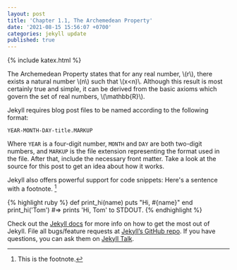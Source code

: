 ```yaml
---
layout: post
title: 'Chapter 1.1, The Archemedean Property'
date: '2021-08-15 15:56:07 +0700'
categories: jekyll update
published: true
---
```

{% include katex.html %}

The Archemedean Property states that for any real number, \\(r\\), there exists a natural number \\(n\\) such that \\(x<n)\\. Although this result is most certainly true and simple, it can be derived from the basic axioms which govern the set of real numbers, \\(\mathbb{R}\\).

Jekyll requires blog post files to be named according to the following format:

`YEAR-MONTH-DAY-title.MARKUP`

Where `YEAR` is a four-digit number, `MONTH` and `DAY` are both two-digit numbers, and `MARKUP` is the file extension representing the format used in the file. After that, include the necessary front matter. Take a look at the source for this post to get an idea about how it works.

Jekyll also offers powerful support for code snippets:
Here's a sentence with a footnote. [^1]

[^1]: This is the footnote.

{% highlight ruby %}
def print_hi(name)
  puts "Hi, #{name}"
end
print_hi('Tom')
#=> prints 'Hi, Tom' to STDOUT.
{% endhighlight %}

Check out the [Jekyll docs][jekyll-docs] for more info on how to get the most out of Jekyll. File all bugs/feature requests at [Jekyll’s GitHub repo][jekyll-gh]. If you have questions, you can ask them on [Jekyll Talk][jekyll-talk].

[jekyll-docs]: https://jekyllrb.com/docs/home
[jekyll-gh]:   https://github.com/jekyll/jekyll
[jekyll-talk]: https://talk.jekyllrb.com/
